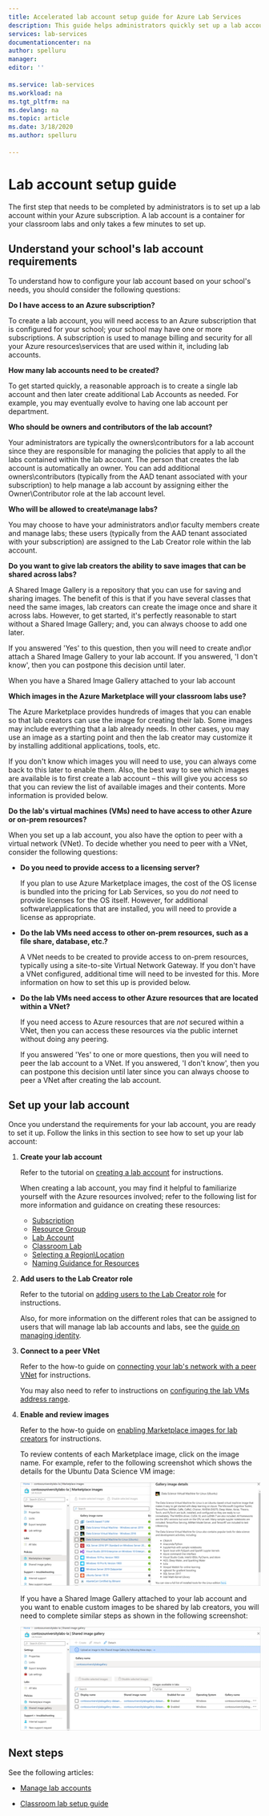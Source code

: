 ```yaml
---
title: Accelerated lab account setup guide for Azure Lab Services
description: This guide helps administrators quickly set up a lab account for use within their school.
services: lab-services
documentationcenter: na
author: spelluru
manager: 
editor: ''

ms.service: lab-services
ms.workload: na
ms.tgt_pltfrm: na
ms.devlang: na
ms.topic: article
ms.date: 3/18/2020
ms.author: spelluru

---
```


# Lab account setup guide

The first step that needs to be completed by administrators is to set up a lab account within your Azure subscription.  A lab account is a container for your classroom labs and only takes a few minutes to set up.

## Understand your school's lab account requirements

To understand how to configure your lab account based on your school's needs, you should consider the following questions:

**Do I have access to an Azure subscription?**

To create a lab account, you will need access to an Azure subscription that is configured for your school; your school may have one or more subscriptions.  A subscription is used to manage billing and security for all your Azure resources\services that are used within it, including lab accounts.

**How many lab accounts need to be created?**

To get started quickly, a reasonable approach is to create a single lab account and then later create additional Lab Accounts as needed.  For example, you may eventually evolve to having one lab account per department.

**Who should be owners and contributors of the lab account?**

Your administrators are typically the owners\contributors for a lab account since they are responsible for managing the policies that apply to all the labs contained within the lab account.  The person that creates the lab account is automatically an owner.  You can add additional owners\contributors (typically from the AAD tenant associated with your subscription) to help manage a lab account by assigning either the Owner\Contributor role at the lab account level.

**Who will be allowed to create\manage labs?**

You may choose to have your administrators and\or faculty members create and manage labs; these users (typically from the AAD tenant associated with your subscription) are assigned to the Lab Creator role within the lab account.

**Do you want to give lab creators the ability to save images that can be shared across labs?**

A Shared Image Gallery is a repository that you can use for saving and sharing images.  The benefit of this is that if you have several classes that need the same images, lab creators can create the image once and share it across labs.  However, to get started, it's perfectly reasonable to start without a Shared Image Gallery; and, you can always choose to add one later.

If you answered 'Yes' to this question, then you will need to create and\or attach a Shared Image Gallery to your lab account.  If you answered, 'I don't know', then you can postpone this decision until later.

When you have a Shared Image Gallery attached to your lab account

**Which images in the Azure Marketplace will your classroom labs use?**

The Azure Marketplace provides hundreds of images that you can enable so that lab creators can use the image for creating their lab.  Some images may include everything that a lab already needs.  In other cases, you may use an image as a starting point and then the lab creator may customize it by installing additional applications, tools, etc.

If you don't know which images you will need to use, you can always come back to this later to enable them.  Also, the best way to see which images are available is to first create a lab account – this will give you access so that you can review the list of available images and their contents.  More information is provided below.
  
**Do the lab's virtual machines (VMs) need to have access to other Azure or on-prem resources?**

When you set up a lab account, you also have the option to peer with a virtual network (VNet).  To decide whether you need to peer with a VNet, consider the following questions:

- **Do you need to provide access to a licensing server?**
  
   If you plan to use Azure Marketplace images, the cost of the OS license is bundled into the pricing for Lab Services, so you do *not* need to provide licenses for the OS itself.  However, for additional software\applications that are installed, you will need to provide a license as appropriate.

- **Do the lab VMs need access to other on-prem resources, such as a file share, database, etc.?**

   A VNet needs to be created to provide access to on-prem resources, typically using a site-to-site Virtual Network Gateway.  If you don't have a VNet configured, additional time will need to be invested for this.  More information on how to set this up is provided below.

- **Do the lab VMs need access to other Azure resources that are located within a VNet?**

    If you need access to Azure resources that are *not* secured within a VNet, then you can access these resources via the public internet without doing any peering.

    If you answered 'Yes' to one or more questions, then you will need to peer the lab account to a VNet.  If you answered, 'I don't know', then you can postpone this decision until later since you can always choose to peer a VNet after creating the lab account.

## Set up your lab account

Once you understand the requirements for your lab account, you are ready to set it up.  Follow the links in this section to see how to set up your lab account:

1. **Create your lab account**

   Refer to the tutorial on [creating a lab account](https://docs.microsoft.com/azure/lab-services/classroom-labs/tutorial-setup-lab-account#create-a-lab-account) for instructions.

   When creating a lab account, you may find it helpful to familiarize yourself with the Azure resources involved; refer to the following list for more information and guidance on creating these resources:

   - [Subscription](https://docs.microsoft.com/azure/lab-services/classroom-labs/administrator-guide#subscription)
   - [Resource Group](https://docs.microsoft.com/azure/lab-services/classroom-labs/administrator-guide#resource-group)
   - [Lab Account](https://docs.microsoft.com/azure/lab-services/classroom-labs/administrator-guide#lab-account)
   - [Classroom Lab](https://docs.microsoft.com/azure/lab-services/classroom-labs/administrator-guide#classroom-lab)
   - [Selecting a Region\Location](https://docs.microsoft.com/azure/lab-services/classroom-labs/administrator-guide#regions-or-locations)
   - [Naming Guidance for Resources](https://docs.microsoft.com/azure/lab-services/classroom-labs/administrator-guide#naming)

2. **Add users to the Lab Creator role**

   Refer to the tutorial on [adding users to the Lab Creator role](https://docs.microsoft.com/azure/lab-services/classroom-labs/tutorial-setup-lab-account#add-a-user-to-the-lab-creator-role) for instructions.

   Also, for more information on the different roles that can be assigned to users that will manage lab lab accounts and labs, see the [guide on managing identity](https://docs.microsoft.com/azure/lab-services/classroom-labs/administrator-guide#manage-identity).

3. **Connect to a peer VNet**

   Refer to the how-to guide on [connecting your lab's network with a peer VNet](https://docs.microsoft.com/azure/lab-services/classroom-labs/how-to-connect-peer-virtual-network) for instructions.

   You may also need to refer to instructions on [configuring the lab VMs address range](https://docs.microsoft.com/azure/lab-services/classroom-labs/how-to-configure-lab-accounts#specify-an-address-range-for-vms-in-the-lab).

4. **Enable and review images**

    Refer to the how-to guide on [enabling Marketplace images for lab creators](https://docs.microsoft.com/azure/lab-services/classroom-labs/specify-marketplace-images) for instructions.

    To review contents of each Marketplace image, click on the image name.  For example, refer to the following screenshot which shows the details for the Ubuntu Data Science VM image:

    ![Review Marketplace images](../media/setup-guide/review-marketplace-images.png)

    If you have a Shared Image Gallery attached to your lab account and you want to enable custom images to be shared by lab creators, you will need to complete similar steps as shown in the following screenshot:

    ![Enabling custom images in Shared Image Gallery](../media/setup-guide/enable-sig-custom-images.png)

## Next steps

See the following articles:

- [Manage lab accounts](how-to-manage-lab-accounts.md)

- [Classroom lab setup guide](setup-guide.md)
